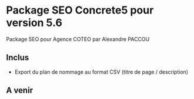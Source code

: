 Package SEO Concrete5 pour version 5.6
======================================
Package SEO pour Agence COTEO par Alexandre PACCOU

Inclus
------
* Export du plan de nommage au format CSV (titre de page / description)

A venir
-------

